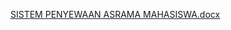 

[SISTEM PENYEWAAN ASRAMA MAHASISWA.docx](https://github.com/user-attachments/files/20028422/SISTEM.PENYEWAAN.ASRAMA.MAHASISWA.docx)

